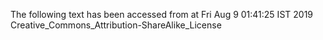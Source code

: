 The following text has been accessed from at Fri Aug 9 01:41:25 IST 2019
Creative_Commons_Attribution-ShareAlike_License
